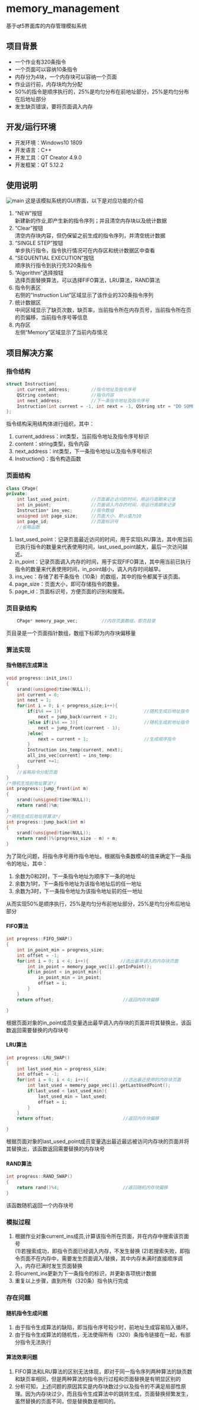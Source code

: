 # memory_management
基于qt5界面库的内存管理模拟系统
## 项目背景
- 一个作业有320条指令
- 一个页面可以容纳10条指令
- 内存分为4块，一个内存块可以容纳一个页面
- 作业运行前，内存块均为分配
- 50%的指令是顺序执行的，25%是均匀分布在前地址部分，25%是均匀分布在后地址部分
- 发生缺页错误，要将页面调入内存

## 开发/运行环境
- 开发环境：Windows10 1809
- 开发语言：C++
- 开发工具：QT Creator 4.9.0
- 开发框架：QT 5.12.2

## 使用说明
![main](https://github.com/lupus666/memory_management/raw/master/image/mainn.png)
这是该模拟系统的GUI界面，以下是对应功能的介绍
1. “NEW”按钮  
    新建新的作业,即产生新的指令序列；并且清空内存块以及统计数据
2. “Clear”按钮  
    清空内存块内容，但仍保留之前生成的指令序列，并清空统计数据
2. “SINGLE STEP”按钮  
    单步执行指令，指令执行情况可在内存区和统计数据区中查看
3. “SEQUENTIAL EXECUTION”按钮  
    顺序执行指令到执行完320条指令
4. “Algorithm”选择按钮  
    选择页面替换算法，可以选择FIFO算法，LRU算法，RAND算法
5. 指令列表区  
    右侧的“Instruction List”区域显示了该作业的320条指令序列
6. 统计数据区  
    中间区域显示了缺页次数，缺页率，当前指令所在内存页号，当前指令所在页的页偏移，当前指令序号等信息
7. 内存区  
    左侧“Memory”区域显示了当前内存情况

## 项目解决方案
### 指令结构
```C++
struct Instruction{
    int current_address;        //指令地址及指令序号
    QString content;            //指令内容
    int next_address;           //下一条指令地址及指令序号
    Instruction(int current = -1, int next = -1, QString str = "DO SOMETHING"):current_address(current), content(str), next_address(next){}
};
```
指令结构采用结构体进行组织，其中：
1. current_address：int类型，当前指令地址及指令序号标识
2. content：string类型，指令内容
3. next_address：int类型，下一条指令地址以及指令序号标识
4. Instruction()：指令构造函数

### 页面结构
```C++
class CPage{
private:
    int last_used_point;        //页面最近访问的时间，用运行周期来记录
    int in_point;               //页面调入内存的时间，用运行周期来记录
    Instruction* ins_vec;       //指令数组
    unsigned int page_size;     //页面大小，默认值为10
    int page_id;                //页面标识号
    //省略函数
```
1. last_used_point：记录页面最近访问的时间，用于实现LRU算法，其中用当前已执行指令的数量来代表使用时间，last_used_point越大，最后一次访问越近。
2. in_point：记录页面调入内存的时间，用于实现FIFO算法，其中用当前已执行指令的数量来代表使用时间，in_point越小，调入内存时间越早。
3. ins_vec：存储了若干条指令（10条）的数组，其中的指令都属于该页面。
4. page_size：页面大小，即可存储指令的数量。
5. page_id：页面标识号，方便页面的识别和搜索。

### 页目录结构
```C++
    CPage* memory_page_vec;         //内存页面数组，即页目录
```
页目录是一个页面指针数组，数组下标即为内存块偏移量

### 算法实现
#### 指令随机生成算法
```C++
void progress::init_ins()
{
    srand((unsigned)time(NULL));
    int current = 0;
    int next = 1;
    for(int i = 0; i < progress_size;i++){
        if(i%4 == 1){                               //随机生成后地址指令
            next = jump_back(current + 2);
        }else if(i%4 == 3){                         //随机生成前地址指令
            next = jump_front(current - 1);
        }else{
            next = current + 1;                     //生成顺序指令
        }
        Instruction ins_temp(current, next);
        all_ins_vec[current] = ins_temp;
        current +=1;
    }
    //省略指令分配页面
}
/*随机生成前地址算法*/
int progress::jump_front(int m)
{
    srand((unsigned)time(NULL));
    return rand()%m;
}
/*随机生成后地址转算法*/
int progress::jump_back(int m)
{
    srand((unsigned)time(NULL));
    return rand()%(progress_size - m) + m;
}
```
为了简化问题，将指令序号用作指令地址。根据指令条数模4的值来确定下一条指令的地址，其中：
1. 余数为0和2时，下一条指令地址为顺序下一条的地址
2. 余数为1时，下一条指令地址为该指令地址后的任一地址
3. 余数为3时，下一条指令地址为该指令地址前的任一地址

从而实现50%是顺序执行，25%是均匀分布前地址部分，25%是均匀分布后地址部分
#### FIFO算法
```C++
int progress::FIFO_SWAP()
{
    int in_point_min = progress_size;
    int offset = -1;
    for(int i = 0; i < 4; i++){            //选出最早调入的内存块页面
        int in_point = memory_page_vec[i].getInPoint();
        if(in_point < in_point_min){
            in_point_min = in_point;
            offset = i;
        }
    }
    return offset;                          //返回内存块偏移

}
```
根据页面对象的in_point成员变量选出最早调入内存块的页面并将其替换出，该函数返回需要替换的内存块号
#### LRU算法
```C++
int progress::LRU_SWAP()
{
    int last_used_min = progress_size;
    int offset = -1;
    for(int i = 0; i < 4; i++){             //选出最近使用的内存块页面
        int last_used = memory_page_vec[i].getLastUsedPoint();
        if(last_used < last_used_min){
            last_used_min = last_used;
            offset = i;
        }
    }
    return offset;                          //返回内存块偏移

}
```
根据页面对象的last_used_point成员变量选出最近最远被访问内存块的页面并将其替换出，该函数返回需要替换的内存块号
#### RAND算法
```C++
int progress::RAND_SWAP()
{
    return rand()%4;                        //返回随机内存块偏移
}
```
该函数随机返回一个内存块号
### 模拟过程
1. 根据作业对象current_ins成员,计算该指令所在页面，并在内存中搜索该页面号  
    (1)若搜索成功，即指令页面已经调入内存，不发生替换
    (2)若搜索失败，即指令页面不在内存中，需要发生页面调入/替换，其中内存未满时直接顺序调入，内存已满时发生页面替换
2. 将current_ins更新为下一条指令的标识，并更新各项统计数据
3. 重复以上步骤，直到所有（320条）指令执行完成  

### 存在问题
#### 随机指令生成问题  
1. 由于指令生成算法的缺陷，即当指令序号较少时，前地址生成容易陷入循环。
2. 由于指令生成算法的随机性，无法使得所有（320）条指令链接在一起，有部分指令无法执行

#### 算法效果问题
1. FIFO算法和LRU算法的区别无法体现，即对于同一指令序列两种算法的缺页数和缺页率相同，但是两种算法的指令执行过程和页面替换是有明显区别的
2. 分析可知，上述问题的原因其实是内存块数过少以及指令的不满足局部性原理。因为内存块过少，而且指令生成算法中的跳转生成，页面替换频繁发生，虽然替换的页面不同，但是替换数是相同的。
